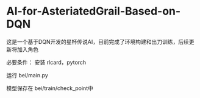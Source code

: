 # AI-for-AsteriatedGrail-Based-on-DQN
这是一个基于DQN开发的星杯传说AI，目前完成了环境构建和出刀训练，后续更新将加入角色

必要条件：
安装
rlcard，pytorch

运行
bei/main.py

模型保存在
bei/train/check_point中
